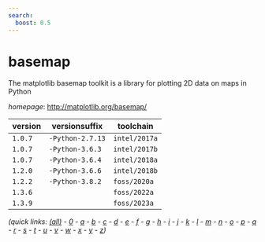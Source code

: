 ```yaml
---
search:
  boost: 0.5
---
```

# basemap

The matplotlib basemap toolkit is a library for plotting 2D data on maps in Python

*homepage*: <http://matplotlib.org/basemap/>

version | versionsuffix | toolchain
--------|---------------|----------
``1.0.7`` | ``-Python-2.7.13`` | ``intel/2017a``
``1.0.7`` | ``-Python-3.6.3`` | ``intel/2017b``
``1.0.7`` | ``-Python-3.6.4`` | ``intel/2018a``
``1.2.0`` | ``-Python-3.6.6`` | ``intel/2018b``
``1.2.2`` | ``-Python-3.8.2`` | ``foss/2020a``
``1.3.6`` |  | ``foss/2022a``
``1.3.9`` |  | ``foss/2023a``


*(quick links: [(all)](../index.md) - [0](../0/index.md) - [a](../a/index.md) - [b](../b/index.md) - [c](../c/index.md) - [d](../d/index.md) - [e](../e/index.md) - [f](../f/index.md) - [g](../g/index.md) - [h](../h/index.md) - [i](../i/index.md) - [j](../j/index.md) - [k](../k/index.md) - [l](../l/index.md) - [m](../m/index.md) - [n](../n/index.md) - [o](../o/index.md) - [p](../p/index.md) - [q](../q/index.md) - [r](../r/index.md) - [s](../s/index.md) - [t](../t/index.md) - [u](../u/index.md) - [v](../v/index.md) - [w](../w/index.md) - [x](../x/index.md) - [y](../y/index.md) - [z](../z/index.md))*

